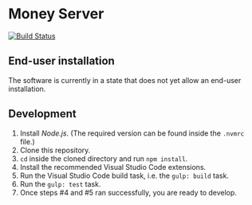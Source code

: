 # Money Server
[![Build Status](https://travis-ci.org/XElementDev/money-server.svg?branch=master)](https://travis-ci.org/XElementDev/money-server)


## End-user installation
The software is currently in a state that does not yet allow an end-user installation.


## Development
1. Install *Node.js*. (The required version can be found inside the `.nvmrc` file.)
2. Clone this repository.
3. `cd` inside the cloned directory and run `npm install`.
4. Install the recommended Visual Studio Code extensions.
5. Run the Visual Studio Code build task, i.e. the `gulp: build` task.
6. Run the `gulp: test` task.
7. Once steps #4 and #5 ran successfully, you are ready to develop.
